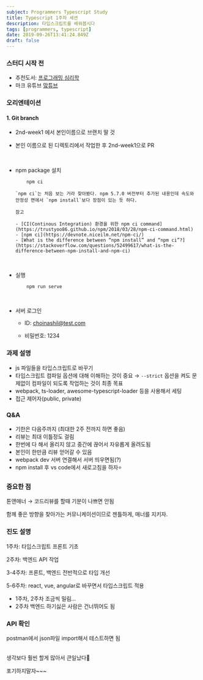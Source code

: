 ```yaml
---
subject: Programmers Typescript Study
title: Typescript 1주차 세션
description: 타입스크립트를 배워봅시다
tags: [programmers, typescript]
date: 2019-09-26T13:41:24.849Z
draft: false
---
```


### 스터디 시작 전

- 추천도서: [프로그래밍 심리학](http://www.kyobobook.co.kr/product/detailViewKor.laf?ejkGb=KOR&mallGb=KOR&barcode=9788966260980&orderClick=LAG&Kc=)
- 마크 유튜브 [맠튜브](https://www.youtube.com/user/2woongjae)
  <br>

### 오리엔테이션

#### 1. Git branch

- 2nd-week1 에서 본인이름으로 브랜치 딸 것

- 본인 이름으로 된 디렉토리에서 작업한 후 2nd-week1으로 PR

  <br>

- npm package 설치

          npm ci

      `npm ci`는 처음 보는 거라 찾아봤다. npm 5.7.0 버전부터 추가된 내용인데 속도와 안정성 면에서 `npm install`보다 장점이 있는 듯 하다.

      참고

      - [CI(Continous Integration) 환경을 위한 npm ci command](https://trustyoo86.github.io/npm/2018/03/28/npm-ci-command.html)
      - [npm ci](https://devnote.niceilm.net/npm-ci/)
      - [What is the difference between “npm install” and “npm ci”?](https://stackoverflow.com/questions/52499617/what-is-the-difference-between-npm-install-and-npm-ci)

  <br>

- 실행

          npm run serve

  <br>

- 서버 로그인

  - ID: choinashil@test.com

  - 비밀번호: 1234

### 과제 설명

- js 파일들을 타입스크립트로 바꾸기
- 타입스크립트 컴파일 옵션에 대해 이해하는 것이 중요 → `--strict` 옵션을 켜도 문제없이 컴파일이 되도록 작업하는 것이 최종 목표
- webpack, ts-loader, awesome-typescript-loader 등을 사용해서 세팅
- 접근 제어자(public, private)

### Q&A

- 기한은 다음주까지 (최대한 2주 전까지 하면 좋음)
- 리뷰는 최대 이틀정도 걸림
- 한번에 다 해서 올리지 않고 중간에 끊어서 자유롭게 올려도됨
- 본인이 한만큼 리뷰 얻어갈 수 있음
- webpack dev 서버 연결해서 서버 띄우면됨(?)
- npm install 후 vs code에서 새로고침을 하자⭐️

### 중요한 점

톤앤매너 → 코드리뷰를 할때 기분이 나쁘면 안됨

함께 좋은 방향을 찾아가는 커뮤니케이션이므로 젠틀하게, 매너를 지키자.

### 진도 설명

1주차: 타입스크립트 프론트 기초

2주차: 백엔드 API 작업

3-4주차: 프론트, 백엔드 전반적으로 타입 개선

5-6주차: react, vue, angular로 바꾸면서 타입스크립트 적용

- 1주차, 2주차 조금씩 밀림...
- 2주차 백엔드 하기싫은 사람은 건너뛰어도 됨

### API 확인

postman에서 json파일 import해서 테스트하면 됨

<br>
생각보다 훨씬 할게 많아서 큰일났다🤭

포기하지말자~~~
